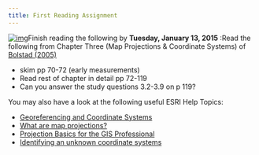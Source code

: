 ```yaml
---
title: First Reading Assignment
---
```


[![img](http://gis.joewheaton.org/_/rsrc/1357597003403/assignments/reading-assignments-spring-2011/readingfortuesdayjanuary15th/GIS_Fundamentals_4E.png)](http://gis.joewheaton.org/assignments/reading-assignments-spring-2011/readingfortuesdayjanuary15th/GIS_Fundamentals_4E.png?attredirects=0)Finish reading the following by **Tuesday, January 13, 2015** :Read the following from Chapter Three (Map Projections & Coordinate Systems) of [Bolstad (2005)](http://gis.joewheaton.org/about/text-readings) 

* skim pp 70-72 (early measurements)
* Read rest of chapter in detail pp 72-119
* Can you answer the study questions 3.2-3.9 on p 119?

You may also have a look at the following useful ESRI Help Topics:

* [Georeferencing and Coordinate Systems](http://help.arcgis.com/en/arcgisdesktop/10.0/help/index.html#/Georeferencing_and_coordinate_systems/00v20000000q000000/)
* [What are map projections?](http://help.arcgis.com/en/arcgisdesktop/10.0/help/index.html#//003r00000001000000.htm)
* [Projection Basics for the GIS Professional](http://help.arcgis.com/en/arcgisdesktop/10.0/help/index.html#/Projection_basics_for_GIS_professionals/003r00000002000000/)
* [Identifying an unknown coordinate systems](http://help.arcgis.com/en/arcgisdesktop/10.0/help/index.html#/Identifying_an_unknown_coordinate_system/003r00000004000000/)

